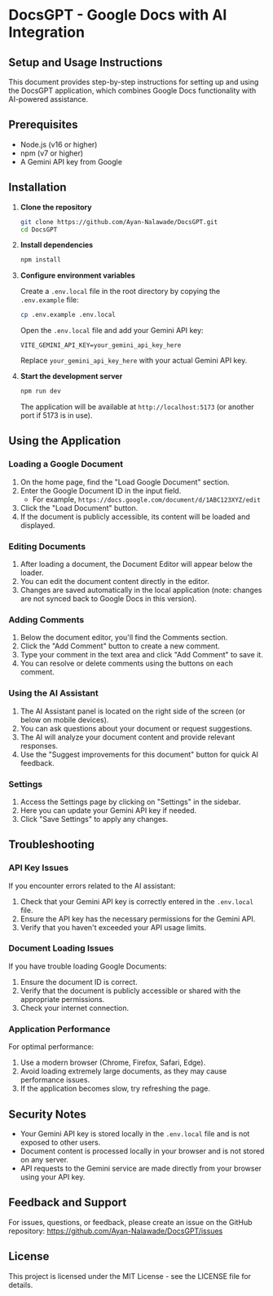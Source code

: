 # DocsGPT - Google Docs with AI Integration

## Setup and Usage Instructions

This document provides step-by-step instructions for setting up and using the DocsGPT application, which combines Google Docs functionality with AI-powered assistance.

## Prerequisites

- Node.js (v16 or higher)
- npm (v7 or higher)
- A Gemini API key from Google

## Installation

1. **Clone the repository**

   ```bash
   git clone https://github.com/Ayan-Nalawade/DocsGPT.git
   cd DocsGPT
   ```

2. **Install dependencies**

   ```bash
   npm install
   ```

3. **Configure environment variables**

   Create a `.env.local` file in the root directory by copying the `.env.example` file:

   ```bash
   cp .env.example .env.local
   ```

   Open the `.env.local` file and add your Gemini API key:

   ```
   VITE_GEMINI_API_KEY=your_gemini_api_key_here
   ```

   Replace `your_gemini_api_key_here` with your actual Gemini API key.

4. **Start the development server**

   ```bash
   npm run dev
   ```

   The application will be available at `http://localhost:5173` (or another port if 5173 is in use).

## Using the Application

### Loading a Google Document

1. On the home page, find the "Load Google Document" section.
2. Enter the Google Document ID in the input field.
   - For example, `https://docs.google.com/document/d/1ABC123XYZ/edit`
3. Click the "Load Document" button.
4. If the document is publicly accessible, its content will be loaded and displayed.

### Editing Documents

1. After loading a document, the Document Editor will appear below the loader.
2. You can edit the document content directly in the editor.
3. Changes are saved automatically in the local application (note: changes are not synced back to Google Docs in this version).

### Adding Comments

1. Below the document editor, you'll find the Comments section.
2. Click the "Add Comment" button to create a new comment.
3. Type your comment in the text area and click "Add Comment" to save it.
4. You can resolve or delete comments using the buttons on each comment.

### Using the AI Assistant

1. The AI Assistant panel is located on the right side of the screen (or below on mobile devices).
2. You can ask questions about your document or request suggestions.
3. The AI will analyze your document content and provide relevant responses.
4. Use the "Suggest improvements for this document" button for quick AI feedback.

### Settings

1. Access the Settings page by clicking on "Settings" in the sidebar.
2. Here you can update your Gemini API key if needed.
3. Click "Save Settings" to apply any changes.

## Troubleshooting

### API Key Issues

If you encounter errors related to the AI assistant:

1. Check that your Gemini API key is correctly entered in the `.env.local` file.
2. Ensure the API key has the necessary permissions for the Gemini API.
3. Verify that you haven't exceeded your API usage limits.

### Document Loading Issues

If you have trouble loading Google Documents:

1. Ensure the document ID is correct.
2. Verify that the document is publicly accessible or shared with the appropriate permissions.
3. Check your internet connection.

### Application Performance

For optimal performance:

1. Use a modern browser (Chrome, Firefox, Safari, Edge).
2. Avoid loading extremely large documents, as they may cause performance issues.
3. If the application becomes slow, try refreshing the page.

## Security Notes

- Your Gemini API key is stored locally in the `.env.local` file and is not exposed to other users.
- Document content is processed locally in your browser and is not stored on any server.
- API requests to the Gemini service are made directly from your browser using your API key.

## Feedback and Support

For issues, questions, or feedback, please create an issue on the GitHub repository:
https://github.com/Ayan-Nalawade/DocsGPT/issues

## License

This project is licensed under the MIT License - see the LICENSE file for details.
